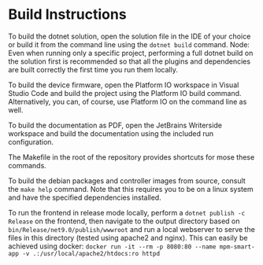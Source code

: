 # Build Instructions

To build the dotnet solution, open the solution file in the IDE of your choice or build it from
the command line using the `dotnet build` command. Node: Even when running only a specific project,
performing a full dotnet build on the solution first is recommended so that all the plugins and 
dependencies are built correctly the first time you run them locally.

To build the device firmware, open the Platform IO workspace in Visual Studio Code and build the
project using the Platform IO build command. Alternatively, you can, of course, use Platform IO
on the command line as well.

To build the documentation as PDF, open the JetBrains Writerside workspace and build the documentation
using the included run configuration.

The Makefile in the root of the repository provides shortcuts for mose these commands. 

To build the debian packages and controller images from source, consult the `make help` command.
Note that this requires you to be on a linux system and have the specified dependencies installed.

To run the frontend in release mode locally, perform a `dotnet publish -c Release` on the frontend,
then navigate to the output directory based on `bin/Release/net9.0/publish/wwwroot` and run a local
webserver to serve the files in this directory (tested using apache2 and nginx). This can easily be 
achieved using docker: 
`docker run -it --rm -p 8080:80 --name mpm-smart-app -v .:/usr/local/apache2/htdocs:ro httpd`